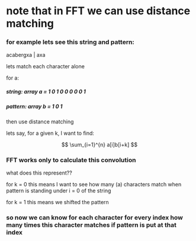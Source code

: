 # note that in FFT we can use distance matching
### for example lets see this string and pattern:
acabergxa  |  axa

lets match each character alone

for a:

##### string:  array a =  1 0 1 0 0 0 0 0 1

##### pattern: array b =  1 0 1

then use distance matching

lets say, for a given k, I want to find:

$$
\sum_{i=1}^{n} a[i]b[i+k]
$$

### FFT works only to calculate this convolution

what does this represent??

for k = 0 this means I want to see how many (a) characters match when pattern is standing under i = 0 of the string

for k = 1 this means we shifted the pattern

### so now we can know for each character for every index how many times this character matches if pattern is put at that index


